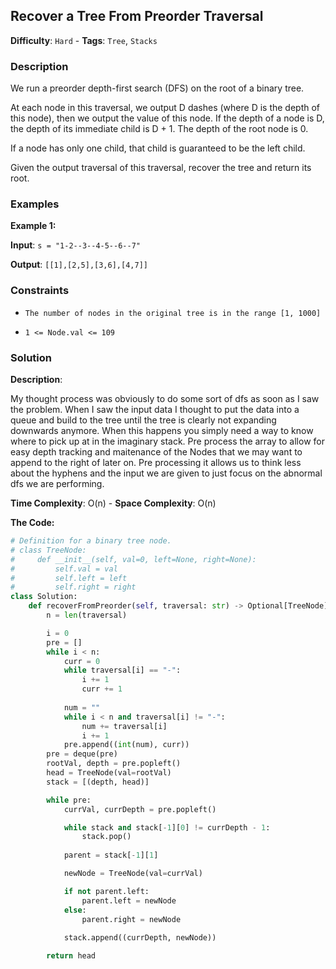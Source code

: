 ## Recover a Tree From Preorder Traversal

**Difficulty**: `Hard` - **Tags**: `Tree`, `Stacks`

### Description

We run a preorder depth-first search (DFS) on the root of a binary tree.

At each node in this traversal, we output D dashes (where D is the depth of this node), then we output the value of this node.  If the depth of a node is D, the depth of its immediate child is D + 1.  The depth of the root node is 0.

If a node has only one child, that child is guaranteed to be the left child.

Given the output traversal of this traversal, recover the tree and return its root.

### Examples

**Example 1:**

**Input**: ```s = "1-2--3--4-5--6--7"```

**Output**: ```[[1],[2,5],[3,6],[4,7]]```

### Constraints

- `The number of nodes in the original tree is in the range [1, 1000]`

- `1 <= Node.val <= 109`

### Solution

**Description**:

My thought process was obviously to do some sort of dfs as soon as I saw the problem. When I saw the input data I thought to put the data into a queue and build to the tree until the tree is clearly not expanding downwards anymore. When this happens you simply need a way to know where to pick up at in the imaginary stack. Pre process the array to allow for easy depth tracking and maitenance of the Nodes that we may want to append to the right of later on. Pre processing it allows us to think less about the hyphens and the input we are given to just focus on the abnormal dfs we are performing.

**Time Complexity**: O(n) - **Space Complexity**: O(n) 

**The Code:**

```python
# Definition for a binary tree node.
# class TreeNode:
#     def __init__(self, val=0, left=None, right=None):
#         self.val = val
#         self.left = left
#         self.right = right
class Solution:
    def recoverFromPreorder(self, traversal: str) -> Optional[TreeNode]:
        n = len(traversal)

        i = 0
        pre = []
        while i < n:
            curr = 0
            while traversal[i] == "-":
                i += 1
                curr += 1
            
            num = ""
            while i < n and traversal[i] != "-":
                num += traversal[i]
                i += 1
            pre.append((int(num), curr))
        pre = deque(pre)
        rootVal, depth = pre.popleft()
        head = TreeNode(val=rootVal)
        stack = [(depth, head)]

        while pre:
            currVal, currDepth = pre.popleft()

            while stack and stack[-1][0] != currDepth - 1:
                stack.pop()
            
            parent = stack[-1][1]

            newNode = TreeNode(val=currVal)

            if not parent.left:
                parent.left = newNode
            else:
                parent.right = newNode
            
            stack.append((currDepth, newNode))

        return head
```